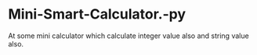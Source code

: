 # Mini-Smart-Calculator.-py
At some mini calculator which calculate integer value also and string value also. 
